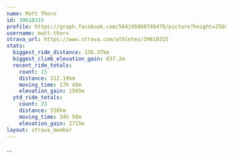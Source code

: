 ```yaml
---
name: Matt Thorx
id: 39610315
profile: https://graph.facebook.com/564195000748478/picture?height=256&width=256
username: matt-thorx
strava_url: https://www.strava.com/athletes/39610315
stats:
  biggest_ride_distance: 156.37km
  biggest_climb_elevation_gain: 637.2m
  recent_ride_totals:
    count: 15
    distance: 312.19km
    moving_time: 17h 48m
    elevation_gain: 1585m
  ytd_ride_totals:
    count: 33
    distance: 558km
    moving_time: 34h 50m
    elevation_gain: 2715m
layout: strava_member
--- 
```

...
